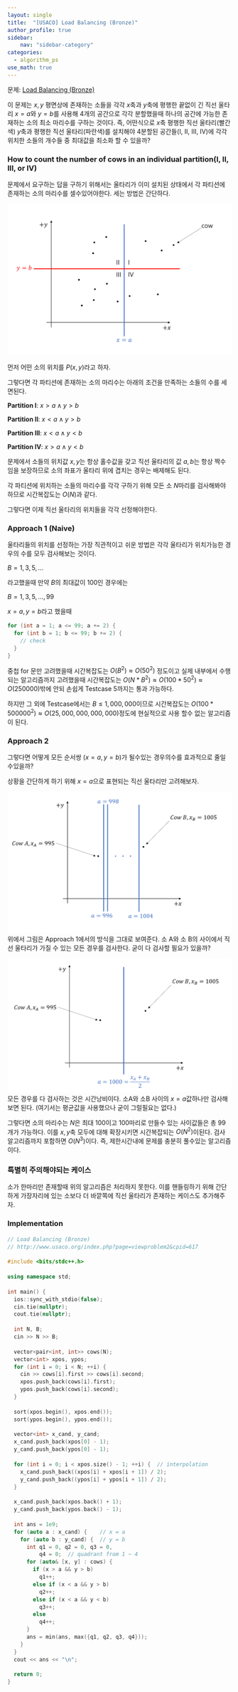```yaml
---
layout: single
title:  "[USACO] Load Balancing (Bronze)"
author_profile: true
sidebar:
    nav: "sidebar-category"
categories:
  - algorithm_ps
use_math: true
---
```


문제: [Load Balancing (Bronze)](http://www.usaco.org/index.php?page=viewproblem2&cpid=617)

이 문제는 $x,y$ 평면상에 존재하는 소들을 각각 $x$축과 $y$축에 평행한 끝없이 긴 직선 울타리 $x=a$와 $y=b$를 사용해 4개의 공간으로 각각 분할했을때 하나의 공간에 가능한 존재하는 소의 최소 마리수를 구하는 것이다. 즉, 어떤식으로 $x$축 평행한 직선 울타리(빨간색) $y$축과 평행한 직선 울타리(파란색)를 설치해야 4분할된 공간들(I, II, III, IV)에 각각 위치한 소들의 개수들 중 최대값을 최소화 할 수 있을까?

### How to count the number of cows in an individual partition(I, II, III, or IV)

문제에서 요구하는 답을 구하기 위해서는 울타리가 이미 설치된 상태에서 각 파티션에 존재하는 소의 마리수를 셀수있어야한다. 세는 방법은 간단하다.

![load balancing img 1](/assets/image/algorithm_ps/load_balancing_bronze/load_balancing_img_1.png)

먼저 어떤 소의 위치를 $P(x,y)$라고 하자.

그렇다면 각 파티션에 존재하는 소의 마리수는 아래의 조건을 만족하는 소들의 수를 세면된다.

**Partition I**: $x>a \land y>b$

**Partition II**: $x<a \land y>b$

**Partition III**: $x<a \land y<b$

**Partition IV**: $x>a \land y<b$

문제에서 소들의 위치값 $x,y$는 항상 홀수값을 갖고 직선 울타리의 값 $a,b$는 항상 짝수임을 보장하므로 소의 좌표가 울타리 위에 겹치는 경우는 배제해도 된다.

각 파티션에 위치하는 소들의 마리수를 각각 구하기 위해 모든 소 $N$마리를 검사해봐야하므로 시간복잡도는 $O(N)$과 같다.

그렇다면 이제 직선 울타리의 위치들을 각각 선정해야한다. 

### Approach 1 (Naive)
울타리들의 위치를 선정하는 가장 직관적이고 쉬운 방법은 각각 울타리가 위치가능한 경우의 수를 모두 검사해보는 것이다. 

$B={1, 3, 5, ...}$

라고했을때 만약 $B$의 최대값이 100인 경우에는 

$B={1, 3, 5, ..., 99}$

$x=a, y=b$라고 했을때 

```cpp
for (int a = 1; a <= 99; a += 2) {
  for (int b = 1; b <= 99; b += 2) {
    // check
  }
}
```

중첩 for 문만 고려했을때 시간복잡도는 $O(B^2) \approx O(50^2)$ 정도이고 실제 내부에서 수행되는 알고리즘까지 고려했을때 시간복잡도는 $O(N*B^2) \approx O(100*50^2) \approx O(250000)$밖에 안되 손쉽게 Testcase 5까지는 통과 가능하다.

하지만 그 외에 Testcase에서는 $B \leq 1,000,000$이므로 시간복잡도는 $O(100*500000^2) \approx O(25,000,000,000,000)$정도에 현실적으로 사용 할수 없는 알고리즘이 된다.

### Approach 2 
그렇다면 어떻게 모든 순서쌍 ($x=a,y=b$)가 될수있는 경우의수를 효과적으로 줄일수있을까? 

상황을 간단하게 하기 위해 $x=a$으로 표현되는 직선 울타리만 고려해보자.

![load balancing img 2](/assets/image/algorithm_ps/load_balancing_bronze/load_balancing_img_2.png)
위에서 그림은 Approach 1에서의 방식을 그대로 보여준다. 소 A와 소 B의 사이에서 직선 울타리가 가질 수 있는 모든 경우를 검사한다. 굳이 다 검사할 필요가 있을까?

![load balancing img 3](/assets/image/algorithm_ps/load_balancing_bronze/load_balancing_img_3.png)
모든 경우를 다 검사하는 것은 시간낭비이다. 소A와 소B 사이의 $x=a$값하나만 검사해보면 된다. (여기서는 평균값을 사용했으나 굳이 그럴필요는 없다.)

그렇다면 소의 마리수는 $N$은 최대 100이고 100마리로 만들수 있는 사이값들은 총 99개가 가능하다. 이를 $x,y$축 모두에 대해 확장시키면 시간복잡되는 $O(N^2)$이된다. 검사 알고리즘까지 포함하면 $O(N^3)$이다. 즉, 제한시간내에 문제를 충분히 풀수있는 알고리즘이다.

### 특별히 주의해야되는 케이스
소가 한마리만 존재할때 위의 알고리즘은 처리하지 못한다. 이를 핸들링하기 위해 간단하게 가장자리에 있는 소보다 더 바깥쪽에 직선 울타리가 존재하는 케이스도 추가해주자.

### Implementation
```cpp
// Load Balancing (Bronze)
// http://www.usaco.org/index.php?page=viewproblem2&cpid=617

#include <bits/stdc++.h>

using namespace std;

int main() {
  ios::sync_with_stdio(false);
  cin.tie(nullptr);
  cout.tie(nullptr);

  int N, B;
  cin >> N >> B;

  vector<pair<int, int>> cows(N);
  vector<int> xpos, ypos;
  for (int i = 0; i < N; ++i) {
    cin >> cows[i].first >> cows[i].second;
    xpos.push_back(cows[i].first);
    ypos.push_back(cows[i].second);
  }

  sort(xpos.begin(), xpos.end());
  sort(ypos.begin(), ypos.end());

  vector<int> x_cand, y_cand;
  x_cand.push_back(xpos[0] - 1);
  y_cand.push_back(ypos[0] - 1);

  for (int i = 0; i < xpos.size() - 1; ++i) {  // interpolation
    x_cand.push_back((xpos[i] + xpos[i + 1]) / 2);
    y_cand.push_back((ypos[i] + ypos[i + 1]) / 2);
  }

  x_cand.push_back(xpos.back() + 1);
  y_cand.push_back(ypos.back() - 1);

  int ans = 1e9;
  for (auto a : x_cand) {    // x = a
    for (auto b : y_cand) {  // y = b
      int q1 = 0, q2 = 0, q3 = 0,
          q4 = 0;  // quadrant from 1 ~ 4
      for (auto& [x, y] : cows) {
        if (x > a && y > b)
          q1++;
        else if (x < a && y > b)
          q2++;
        else if (x < a && y < b)
          q3++;
        else
          q4++;
      }
      ans = min(ans, max({q1, q2, q3, q4}));
    }
  }
  cout << ans << "\n";

  return 0;
}
```

